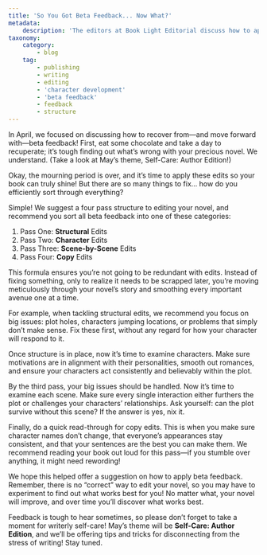 ```yaml
---
title: 'So You Got Beta Feedback... Now What?'
metadata:
    description: 'The editors at Book Light Editorial discuss how to apply feedback after receiving notes from beta readers, critique partners, and editors'
taxonomy:
    category:
        - blog
    tag:
        - publishing
        - writing
        - editing
        - 'character development'
        - 'beta feedback'
        - feedback
        - structure
---
```


In April, we focused on discussing how to recover from—and move forward with—beta feedback! First, eat some chocolate and take a day to recuperate; it’s tough finding out what’s wrong with your precious novel. We understand. (Take a look at May’s theme, Self-Care: Author Edition!)

Okay, the mourning period is over, and it’s time to apply these edits so your book can truly shine! But there are so many things to fix… how do you efficiently sort through everything? 

Simple! We suggest a four pass structure to editing your novel, and recommend you sort all beta feedback into one of these categories:

 1.	Pass One: **Structural** Edits
 2.	Pass Two: **Character** Edits
 3.	Pass Three: **Scene-by-Scene** Edits
 4.	Pass Four: **Copy** Edits

This formula ensures you’re not going to be redundant with edits. Instead of fixing something, only to realize it needs to be scrapped later, you’re moving meticulously through your novel’s story and smoothing every important avenue one at a time. 

For example, when tackling structural edits, we recommend you focus on big issues: plot holes, characters jumping locations, or problems that simply don’t make sense. Fix these first, without any regard for how your character will respond to it. 

Once structure is in place, now it’s time to examine characters. Make sure motivations are in alignment with their personalities, smooth out romances, and ensure your characters act consistently and believably within the plot.

By the third pass, your big issues should be handled. Now it’s time to examine each scene. Make sure every single interaction either furthers the plot or challenges your characters’ relationships. Ask yourself: can the plot survive without this scene? If the answer is yes, nix it. 

Finally, do a quick read-through for copy edits. This is when you make sure character names don’t change, that everyone’s appearances stay consistent, and that your sentences are the best you can make them. We recommend reading your book out loud for this pass—if you stumble over anything, it might need rewording! 

We hope this helped offer a suggestion on how to apply beta feedback. Remember, there is no “correct” way to edit your novel, so you may have to experiment to find out what works best for you! No matter what, your novel will improve, and over time you’ll discover what works best. 

Feedback is tough to hear sometimes, so please don’t forget to take a moment for writerly self-care! May’s theme will be **Self-Care: Author Edition**, and we’ll be offering tips and tricks for disconnecting from the stress of writing! Stay tuned.